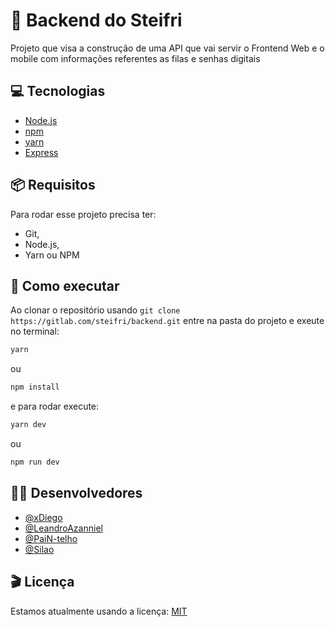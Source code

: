 # :purple_heart: Backend do Steifri

Projeto que visa a construção de uma API que vai servir o Frontend Web e o mobile com informações referentes as filas e senhas digitais

## :computer: Tecnologias

- [Node.js](https://nodejs.org/)
- [npm](https://www.npmjs.com/)
- [yarn](https://yarnpkg.com/)
- [Express](https://expressjs.com/)

## :package: Requisitos

Para rodar esse projeto precisa ter:

- Git,
- Node.js,
- Yarn ou NPM

## :dvd: Como executar

Ao clonar o repositório usando `git clone https://gitlab.com/steifri/backend.git` entre na pasta do projeto e exeute no terminal:

```sh
yarn
```

ou

```sh
npm install
```

e para rodar execute:

```sh
yarn dev
```

ou

```sh
npm run dev
```

## 🧙‍♂️ Desenvolvedores

- [@xDiego](https://gitlab.com/xDiego)
- [@LeandroAzanniel](https://gitlab.com/LeandroAzanniel)
- [@PaiN-telho](https://gitlab.com/PaiN-telho)
- [@Silao](https://gitlab.com/Silao)

## 🎬 Licença

Estamos atualmente usando a licença:
[MIT](https://choosealicense.com/licenses/mit/)
